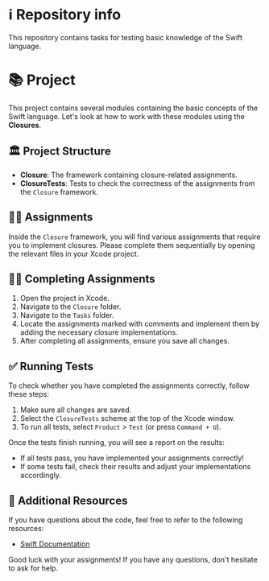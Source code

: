 # ℹ️ Repository info

This repository contains tasks for testing basic knowledge of the Swift language.

# 📚 Project

This project contains several modules containing the basic concepts of the Swift language. Let's look at how to work with these modules using the **Closures**.

## 🏛️ Project Structure

- **Closure**: The framework containing closure-related assignments.
- **ClosureTests**: Tests to check the correctness of the assignments from the `Closure` framework.

## 🕵️‍♂️ Assignments

Inside the `Closure` framework, you will find various assignments that require you to implement closures. Please complete them sequentially by opening the relevant files in your Xcode project.

## 🧑‍💻 Completing Assignments

1. Open the project in Xcode.
2. Navigate to the `Closure` folder.
3. Navigate to the `Tasks` folder.
4. Locate the assignments marked with comments and implement them by adding the necessary closure implementations.
5. After completing all assignments, ensure you save all changes.

## ✅ Running Tests

To check whether you have completed the assignments correctly, follow these steps:

1. Make sure all changes are saved.
2. Select the `ClosureTests` scheme at the top of the Xcode window.
3. To run all tests, select `Product` > `Test` (or press `Command + U`).

Once the tests finish running, you will see a report on the results:
- If all tests pass, you have implemented your assignments correctly!
- If some tests fail, check their results and adjust your implementations accordingly.

## 🔗 Additional Resources

If you have questions about the code, feel free to refer to the following resources:

- [Swift Documentation](https://docs.swift.org/swift-book/)

Good luck with your assignments! If you have any questions, don't hesitate to ask for help.
